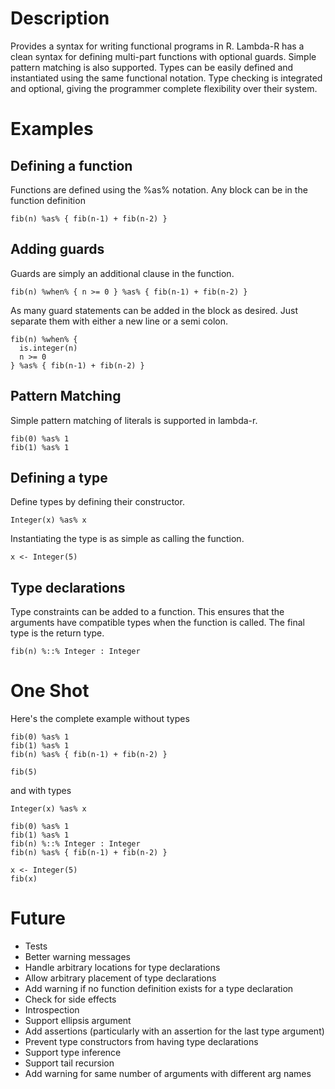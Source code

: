 Description
===========
Provides a syntax for writing functional programs in R. Lambda-R has a clean
syntax for defining multi-part functions with optional guards. Simple pattern
matching is also supported. Types can be
easily defined and instantiated using the same functional notation. Type 
checking is integrated and optional, giving the programmer complete flexibility
over their system.

Examples
========
Defining a function
-------------------
Functions are defined using the %as% notation. Any block can be in the 
function definition

    fib(n) %as% { fib(n-1) + fib(n-2) }

Adding guards
-------------
Guards are simply an additional clause in the function.

    fib(n) %when% { n >= 0 } %as% { fib(n-1) + fib(n-2) }

As many guard statements can be added in the block as desired. Just separate
them with either a new line or a semi colon.

    fib(n) %when% {
      is.integer(n)
      n >= 0
    } %as% { fib(n-1) + fib(n-2) }

Pattern Matching
----------------
Simple pattern matching of literals is supported in lambda-r.

    fib(0) %as% 1
    fib(1) %as% 1

Defining a type
---------------
Define types by defining their constructor.

    Integer(x) %as% x

Instantiating the type is as simple as calling the function.

    x <- Integer(5)

Type declarations
-----------------
Type constraints can be added to a function. This ensures that the arguments
have compatible types when the function is called. The final type is the
return type.

    fib(n) %::% Integer : Integer

One Shot
========
Here's the complete example without types

    fib(0) %as% 1
    fib(1) %as% 1
    fib(n) %as% { fib(n-1) + fib(n-2) }

    fib(5)

and with types

    Integer(x) %as% x
     
    fib(0) %as% 1
    fib(1) %as% 1
    fib(n) %::% Integer : Integer
    fib(n) %as% { fib(n-1) + fib(n-2) }

    x <- Integer(5)
    fib(x)

Future
======
+ Tests
+ Better warning messages
+ Handle arbitrary locations for type declarations
+ Allow arbitrary placement of type declarations
+ Add warning if no function definition exists for a type declaration
+ Check for side effects
+ Introspection
+ Support ellipsis argument
+ Add assertions (particularly with an assertion for the last type argument)
+ Prevent type constructors from having type declarations
+ Support type inference
+ Support tail recursion
+ Add warning for same number of arguments with different arg names
